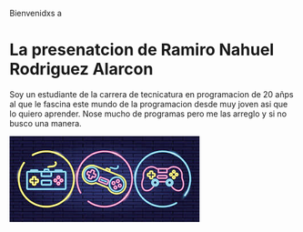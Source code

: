 
Bienvenidxs a
# La presenatcion de Ramiro Nahuel Rodriguez Alarcon 

Soy un estudiante de la carrera de tecnicatura en programacion de 20 añps al que le fascina este mundo de la programacion desde muy joven asi que lo quiero aprender. Nose mucho de programas pero me las arreglo y si no busco una manera. 

![Banner de videojuegos](assets/images.jpeg)


